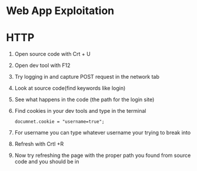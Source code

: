 # Web App Exploitation

# HTTP

1. Open source code with Crt + U
2. Open dev tool with F12
3. Try logging in and capture POST request in the network tab
4. Look at source code(find keywords like login)
5. See what happens in the code (the path for the login site)
6. Find cookies in your dev tools and type in the terminal

   ```
   documnet.cookie = "username=true";

   ```
7. For username you can type whatever username your trying to break into
8. Refresh with Crtl +R
9. Now try refreshing the page with the proper path you found from source code and you should be in
